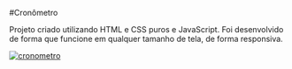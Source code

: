 #Cronômetro

Projeto criado utilizando HTML e CSS puros e JavaScript.
Foi desenvolvido de forma que funcione em qualquer tamanho de tela, de forma responsiva.

[![cronometro](https://i.imgur.com/cLd7Z3K.jpg "cronometro")](https://i.imgur.com/cLd7Z3K.jpg "cronometro")
